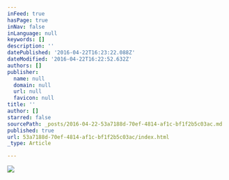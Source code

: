 ```yaml
---
inFeed: true
hasPage: true
inNav: false
inLanguage: null
keywords: []
description: ''
datePublished: '2016-04-22T16:23:22.088Z'
dateModified: '2016-04-22T16:22:52.632Z'
authors: []
publisher:
  name: null
  domain: null
  url: null
  favicon: null
title: ''
author: []
starred: false
sourcePath: _posts/2016-04-22-53a7188d-70ef-4814-af1c-bf1f2b5c03ac.md
published: true
url: 53a7188d-70ef-4814-af1c-bf1f2b5c03ac/index.html
_type: Article

---
```

![](https://the-grid-user-content.s3-us-west-2.amazonaws.com/5c5db851-84e1-4328-be92-7865a9d0e14d.jpg)